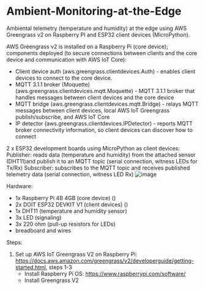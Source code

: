 # Ambient-Monitoring-at-the-Edge
Ambiental telemetry (temperature and humidity) at the edge using AWS Greengrass v2 on Raspberry PI and ESP32 client devices (MicroPython).

AWS Greengrass v2 is installed on a Raspberry Pi (core device); components deployed (to secure connections between clients and the core device and communication with AWS IoT Core):
- Client device auth (aws.greengrass.clientdevices.Auth) - enables client devices to connect to the core device.
- MQTT 3.1.1 broker (Moquette) (aws.greengrass.clientdevices.mqtt.Moquette) - MQTT 3.1.1 broker that handles messages between client devices and the core device
- MQTT bridge (aws.greengrass.clientdevices.mqtt.Bridge) - relays MQTT messages between client devices, local AWS IoT Greengrass publish/subscribe, and AWS IoT Core
- IP detector (aws.greengrass.clientdevices.IPDetector) - reports MQTT broker connectivity information, so client devices can discover how to connect

2 x ESP32 development boards using MicroPython as client devices:
Publisher: reads data (temperature and humidity) from the attached sensor (DHT11)and publish it to an MQTT topic (serial connection, witness LEDs for Tx/Rx)
Subscriber: subscribes to the MQTT topic and receives published telemetry data (serial connection, witness LED Rx)
![image](https://github.com/ghitabn/Ambient-Monitoring-at-the-Edge/assets/127143941/9f1e400f-ea41-4024-a639-97d2e0310cf3)

Hardware:
- 1x Raspberry Pi 4B 4GB (core device) ()
- 2x DOIT ESP32 DEVKIT V1 (client devices) ()
- 1x DHT11 (temperature and humidity sensor)
- 3x LED (signaling)
- 3x 220 ohm (pull-up resistors for LEDs)
- breadboard and wires

Steps:
  1. Set up AWS IoT Greengrass V2 on Raspberry Pi: https://docs.aws.amazon.com/greengrass/v2/developerguide/getting-started.html, steps 1-3
     - Install Raspberry Pi OS: https://www.raspberrypi.com/software/
     - Install Greengrass V2
     
